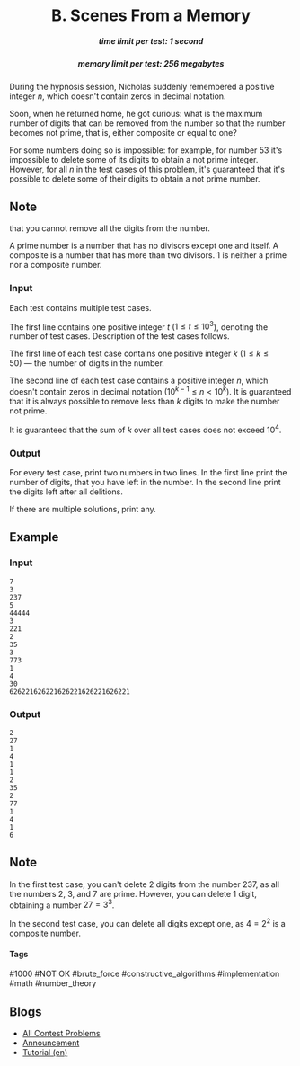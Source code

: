<h1 style='text-align: center;'> B. Scenes From a Memory</h1>

<h5 style='text-align: center;'>time limit per test: 1 second</h5>
<h5 style='text-align: center;'>memory limit per test: 256 megabytes</h5>

During the hypnosis session, Nicholas suddenly remembered a positive integer $n$, which doesn't contain zeros in decimal notation. 

Soon, when he returned home, he got curious: what is the maximum number of digits that can be removed from the number so that the number becomes not prime, that is, either composite or equal to one?

For some numbers doing so is impossible: for example, for number $53$ it's impossible to delete some of its digits to obtain a not prime integer. However, for all $n$ in the test cases of this problem, it's guaranteed that it's possible to delete some of their digits to obtain a not prime number.

## Note

 that you cannot remove all the digits from the number.

A prime number is a number that has no divisors except one and itself. A composite is a number that has more than two divisors. $1$ is neither a prime nor a composite number.

### Input

Each test contains multiple test cases.

The first line contains one positive integer $t$ ($1 \le t \le 10^3$), denoting the number of test cases. Description of the test cases follows.

The first line of each test case contains one positive integer $k$ ($1 \le k \le 50$) — the number of digits in the number.

The second line of each test case contains a positive integer $n$, which doesn't contain zeros in decimal notation ($10^{k-1} \le n < 10^{k}$). It is guaranteed that it is always possible to remove less than $k$ digits to make the number not prime.

It is guaranteed that the sum of $k$ over all test cases does not exceed $10^4$.

### Output

For every test case, print two numbers in two lines. In the first line print the number of digits, that you have left in the number. In the second line print the digits left after all delitions. 

If there are multiple solutions, print any.

## Example

### Input


```text
7
3
237
5
44444
3
221
2
35
3
773
1
4
30
626221626221626221626221626221
```
### Output


```text
2
27
1
4
1
1
2
35
2
77
1
4
1
6
```
## Note

In the first test case, you can't delete $2$ digits from the number $237$, as all the numbers $2$, $3$, and $7$ are prime. However, you can delete $1$ digit, obtaining a number $27 = 3^3$.

In the second test case, you can delete all digits except one, as $4 = 2^2$ is a composite number.



#### Tags 

#1000 #NOT OK #brute_force #constructive_algorithms #implementation #math #number_theory 

## Blogs
- [All Contest Problems](../Codeforces_Round_741_(Div._2).md)
- [Announcement](../blogs/Announcement.md)
- [Tutorial (en)](../blogs/Tutorial_(en).md)
